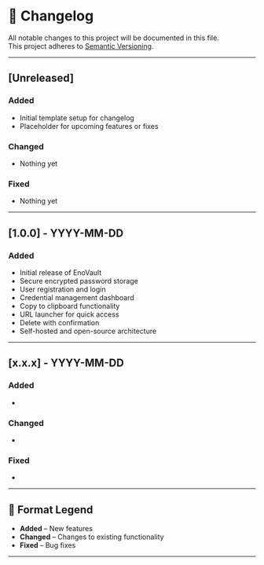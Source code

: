 # 📄 Changelog

All notable changes to this project will be documented in this file.  
This project adheres to [Semantic Versioning](https://semver.org/).

---

## [Unreleased]

### Added
- Initial template setup for changelog
- Placeholder for upcoming features or fixes

### Changed
- Nothing yet

### Fixed
- Nothing yet

---

## [1.0.0] - YYYY-MM-DD

### Added
- Initial release of EnoVault
- Secure encrypted password storage
- User registration and login
- Credential management dashboard
- Copy to clipboard functionality
- URL launcher for quick access
- Delete with confirmation
- Self-hosted and open-source architecture

---

<!-- TEMPLATE BELOW: COPY THIS FOR FUTURE RELEASES -->

## [x.x.x] - YYYY-MM-DD

### Added
- 

### Changed
- 

### Fixed
- 

---

## 🔖 Format Legend

- **Added** – New features
- **Changed** – Changes to existing functionality
- **Fixed** – Bug fixes

---

